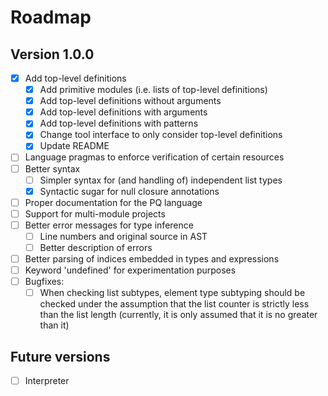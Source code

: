 # Roadmap

## Version 1.0.0

- [x] Add top-level definitions
  - [x] Add primitive modules (i.e. lists of top-level definitions)
  - [x] Add top-level definitions without arguments
  - [x] Add top-level definitions with arguments
  - [x] Add top-level definitions with patterns
  - [x] Change tool interface to only consider top-level definitions
  - [x] Update README
- [ ] Language pragmas to enforce verification of certain resources
- [ ] Better syntax
  - [ ] Simpler syntax for (and handling of) independent list types
  - [x] Syntactic sugar for null closure annotations
- [ ] Proper documentation for the PQ language
- [ ] Support for multi-module projects
- [ ] Better error messages for type inference
  - [ ] Line numbers and original source in AST
  - [ ] Better description of errors
- [ ] Better parsing of indices embedded in types and expressions
- [ ] Keyword 'undefined' for experimentation purposes
- [ ] Bugfixes:
  - [ ] When checking list subtypes, element type subtyping should be checked under the assumption that the list counter is strictly less than the list length (currently, it is only assumed that it is no greater than it)

## Future versions

- [ ] Interpreter